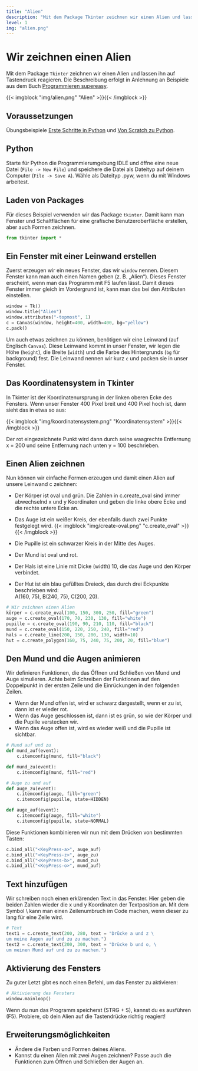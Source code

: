```yaml
---
title: "Alien"
description: "Mit dem Package Tkinter zeichnen wir einen Alien und lassen ihn auf Tastendruck reagieren."
level: 1
img: "alien.png"
---
```


# Wir zeichnen einen Alien

Mit dem Package `Tkinter` zeichnen wir einen Alien und lassen ihn auf Tastendruck reagieren. Die Beschreibung erfolgt in Anlehnung an Beispiele aus dem Buch [Programmieren supereasy](https://www.amazon.de/Programmieren-supereasy-Einfacher-Einstieg-SCRATCH/dp/3831027005/ref=sr_1_1?ie=UTF8&qid=1452990098&sr=8-1&keywords=programmieren+f%C3%BCr+kinder).

{{< imgblock "img/alien.png" "Alien" >}}{{< /imgblock >}}

## Voraussetzungen
Übungsbeispiele [Erste Schritte in Python](../erste-schritte) und [Von Scratch zu Python](../von-scratch-zu-python).

## Python

Starte für Python die Programmierumgebung IDLE und öffne eine neue Datei (`File -> New File`) und speichere die Datei als Dateityp auf deinem Computer (`File -> Save A`). Wähle als Dateityp .pyw, wenn du mit Windows arbeitest.

## Laden von Packages

Für dieses Beispiel verwenden wir das Package `tkinter`. Damit kann man Fenster und Schaltflächen für eine grafische Benutzeroberfläche erstellen, aber auch Formen zeichnen.

```python
from tkinter import *
```
 
## Ein Fenster mit einer Leinwand erstellen

Zuerst erzeugen wir ein neues Fenster, das wir `window` nennen. Diesem Fenster kann man auch einen Namen geben (z. B. „Alien“). Dieses Fenster erscheint, wenn man das Programm mit F5 laufen lässt. Damit dieses Fenster immer gleich im Vordergrund ist, kann man das bei den Attributen einstellen.

```python
window = Tk()
window.title("Alien")
window.attributes("-topmost", 1)
c = Canvas(window, height=400, width=400, bg="yellow")
c.pack()
```

Um auch etwas zeichnen zu können, benötigen wir eine Leinwand (auf Englisch `Canvas`). Diese Leinwand kommt in unser Fenster, wir legen die Höhe (`height`), die Breite (`width`) und die Farbe des Hintergrunds (`bg` für background) fest. Die Leinwand nennen wir kurz `c` und packen sie in unser Fenster.

## Das Koordinatensystem in Tkinter

In Tkinter ist der Koordinatenursprung in der linken oberen Ecke des Fensters. Wenn unser Fenster 400 Pixel breit und 400 Pixel hoch ist, dann sieht das in etwa so aus:

{{< imgblock "img/koordinatensystem.png" "Koordinatensystem" >}}{{< /imgblock >}}

Der rot eingezeichnete Punkt wird dann durch seine waagrechte Entfernung x = 200 und seine Entfernung nach unten y = 100 beschrieben.

## Einen Alien zeichnen

Nun können wir einfache Formen erzeugen und damit einen Alien auf unsere Leinwand c zeichnen:

- Der Körper ist oval und grün. Die Zahlen in c.create_oval sind immer abwechselnd x und y Koordinaten und geben die linke obere Ecke und die rechte untere Ecke an.
 
- Das Auge ist ein weißer Kreis, der ebenfalls durch zwei Punkte festgelegt wird.
{{< imgblock "img/create-oval.png" "c.create_oval" >}}{{< /imgblock >}}
- Die Pupille ist ein schwarzer Kreis in der Mitte des Auges.
- Der Mund ist oval und rot.
- Der Hals ist eine Linie mit Dicke (width) 10, die das Auge und den Körper verbindet.
- Der Hut ist ein blau gefülltes Dreieck, das durch drei Eckpunkte beschrieben wird:  
A(160, 75), B(240, 75), C(200, 20).

```python
# Wir zeichnen einen Alien
körper = c.create_oval(100, 150, 300, 250, fill="green")
auge = c.create_oval(170, 70, 230, 130, fill="white")
pupille = c.create_oval(190, 90, 210, 110, fill="black")
mund = c.create_oval(150, 220, 250, 240, fill="red")
hals = c.create_line(200, 150, 200, 130, width=10)
hut = c.create_polygon(160, 75, 240, 75, 200, 20, fill="blue")
```
 
## Den Mund und die Augen animieren

Wir definieren Funktionen, die das Öffnen und Schließen von Mund und Auge simulieren. Achte beim Schreiben der Funktionen auf den Doppelpunkt in der ersten Zeile und die Einrückungen in den folgenden Zeilen.

- Wenn der Mund offen ist, wird er schwarz dargestellt, wenn er zu ist, dann ist er wieder rot.
- Wenn das Auge geschlossen ist, dann ist es grün, so wie der Körper und die Pupille verstecken wir.
- Wenn das Auge offen ist, wird es wieder weiß und die Pupille ist sichtbar.

```python
# Mund auf und zu
def mund_auf(event):
    c.itemconfig(mund, fill="black")

def mund_zu(event):
    c.itemconfig(mund, fill="red")

# Auge zu und auf
def auge_zu(event):
    c.itemconfig(auge, fill="green")
    c.itemconfig(pupille, state=HIDDEN)

def auge_auf(event):
    c.itemconfig(auge, fill="white")
    c.itemconfig(pupille, state=NORMAL)
```
 
Diese Funktionen kombinieren wir nun mit dem Drücken von bestimmten Tasten:

```python
c.bind_all("<KeyPress-a>", auge_auf)
c.bind_all("<KeyPress-z>", auge_zu)
c.bind_all("<KeyPress-b>", mund_zu)
c.bind_all("<KeyPress-o>", mund_auf)
```
 
## Text hinzufügen

Wir schreiben noch einen erklärenden Text in das Fenster. Hier geben die beiden Zahlen wieder die x und y Koordinaten der Textposition an. Mit dem Symbol \ kann man einen Zeilenumbruch im Code machen, wenn dieser zu lang für eine Zeile wird.

```python
# Text
text1 = c.create_text(200, 280, text = "Drücke a und z \
um meine Augen auf und zu zu machen.")
text2 = c.create_text(200, 300, text = "Drücke b und o, \
um meinen Mund auf und zu zu machen.")
```
 
## Aktivierung des Fensters

Zu guter Letzt gibt es noch einen Befehl, um das Fenster zu aktivieren:

```python
# Aktivierung des Fensters
window.mainloop()
```
 
Wenn du nun das Programm speicherst (STRG + S), kannst du es ausführen (F5). Probiere, ob dein Alien auf die Tastendrücke richtig reagiert!

## Erweiterungsmöglichkeiten

- Ändere die Farben und Formen deines Aliens.
- Kannst du einen Alien mit zwei Augen zeichnen? Passe auch die Funktionen zum Öffnen und Schließen der Augen an.
